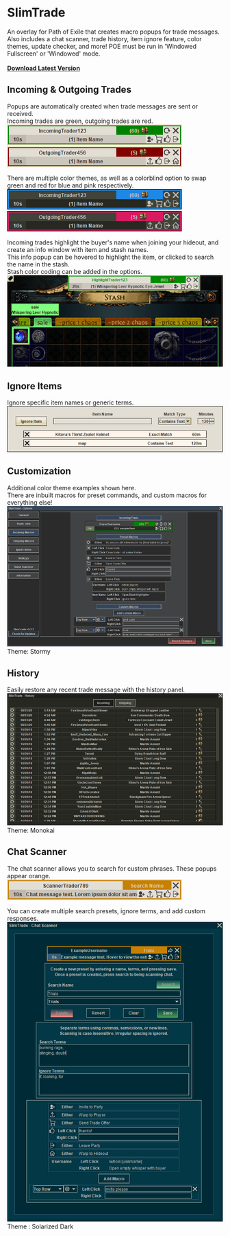 # SlimTrade
An overlay for Path of Exile that creates macro popups for trade messages. Also includes a chat scanner, trade history, item ignore feature, color themes, update checker, and more! POE must be run in 'Windowed Fullscreen' or 'Windowed' mode.<br><br>
[**Download Latest Version**](https://github.com/zmilla93/SlimTrade/releases/latest)<br>

## Incoming & Outgoing Trades
Popups are automatically created when trade messages are sent or received.<br>
Incoming trades are green, outgoing trades are red.<br>
![](/src/main/resources/images/incoming-trade.png)<br>
![](/src/main/resources/images/outgoing-trade.png)<br>

There are multiple color themes, as well as a colorblind option to swap green and red for blue and pink respectively.<br>
![](/src/main/resources/images/incoming-trade-dark-cb.png)<br>
![](/src/main/resources/images/outgoing-trade-dark-cb.png)<br>

Incoming trades highlight the buyer's name when joining your hideout, and create an info window with item and stash names.<br>
This info popup can be hovered to highlight the item, or clicked to search the name in the stash.<br>
Stash color coding can be added in the options.<br>
![](/src/main/resources/images/stash.png)<br>

## Ignore Items
Ignore specific item names or generic terms.<br>
![](/src/main/resources/images/ignore.png)<br>

## Customization
Additional color theme examples shown here.<br>
There are inbuilt macros for preset commands, and custom macros for everything else!<br>
![](/src/main/resources/images/macro-customizer.png)<br>
Theme: Stormy<br>

## History
Easily restore any recent trade message with the history panel.<br>
![](/src/main/resources/images/history.png)<br>
Theme: Monokai<br>

## Chat Scanner
The chat scanner allows you to search for custom phrases. These popups appear orange.<br>
![](/src/main/resources/images/scanner-message.png)<br>

You can create multiple search presets, ignore terms, and add custom responses.<br>
![](/src/main/resources/images/scanner-full.png)<br>
Theme : Solarized Dark<br>
